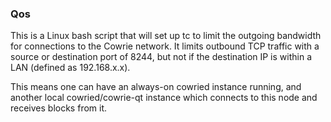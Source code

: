 ### Qos ###

This is a Linux bash script that will set up tc to limit the outgoing bandwidth for connections to the Cowrie network. It limits outbound TCP traffic with a source or destination port of 8244, but not if the destination IP is within a LAN (defined as 192.168.x.x).

This means one can have an always-on cowried instance running, and another local cowried/cowrie-qt instance which connects to this node and receives blocks from it.
